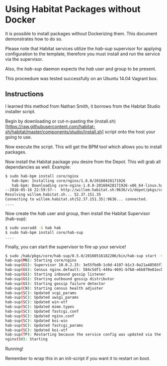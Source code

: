 # Using Habitat Packages without Docker

It is possible to install packages without Dockerizing them.  This document demonstrates how to do so.

Please note that Habitat services utilize the _hab-sup_ supervisor for applying configuration to the template,
therefore you must install and run the service via the supervisor.

Also, the _hab-sup_ daemon expects the _hab_ user and group to be present.

This proceedure was tested successfully on an Ubuntu 14.04 Vagrant box.

## Instructions

I learned this method from Nathan Smith, it borrows from the Habitat Studio installer script.

Begin by downloading or cut-n-pasting the (install.sh)[https://raw.githubusercontent.com/habitat-sh/habitat/master/components/studio/install.sh]
script onto the host your going to use.

Now execute the script.  This will get the BPM tool which allows you to install packages.

Now install the Habitat package you desire from the Depot.  This will grab all dependancies as well.  Example:

```bash
$ sudo hab-bpm install core/nginx
   hab-bpm: Installing core/nginx/1.8.0/20160428171926
   hab-bpm: Downloading core-nginx-1.8.0-20160428171926-x86_64-linux.hart
--2016-05-16 22:59:57--  http://willem.habitat.sh:9636/v1/depot/pkgs/core/nginx/1.8.0/20160428171926/download
Resolving willem.habitat.sh... 52.37.151.35
Connecting to willem.habitat.sh|52.37.151.35|:9636... connected.
....
```

Now create the _hab_ user and group, then install the Habitat Supervisor (hab-sup):

```bash
$ sudo useradd -G hab hab
$ sudo hab-bpm install core/hab-sup
....
```

Finally, you can start the supervisor to fire up your service!

```bash
$ sudo /hab/pkgs/core/hab-sup/0.5.0/20160516182206/bin/hab-sup start -v core/nginx
hab-sup(MN): Starting core/nginx
hab-sup(GS): Supervisor 10.0.2.15: 3e55fbd0-1c0d-4107-b1c3-0a21a48503f3
hab-sup(GS): Census nginx.default: 584c5df1-449a-4691-b7b8-e6b870e81ecb
hab-sup(GS): Starting inbound gossip listener
hab-sup(GS): Starting outbound gossip distributor
hab-sup(GS): Starting gossip failure detector
hab-sup(CN): Starting census health adjuster
hab-sup(SC): Updated scgi_params
hab-sup(SC): Updated uwsgi_params
hab-sup(SC): Updated win-utf
hab-sup(SC): Updated mime.types
hab-sup(SC): Updated fastcgi.conf
hab-sup(SC): Updated nginx.conf
hab-sup(SC): Updated koi-win
hab-sup(SC): Updated fastcgi_params
hab-sup(SC): Updated koi-utf
hab-sup(TP): Restarting because the service config was updated via the census
nginx(SV): Starting
```

Running!  

Remember to wrap this in an init-script if you want it to restart on boot.
